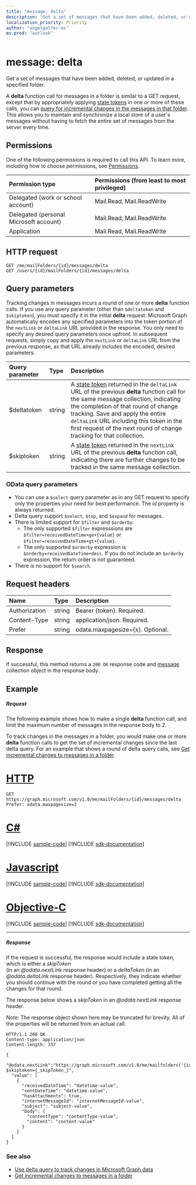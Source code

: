 ```yaml
---
title: "message: delta"
description: "Get a set of messages that have been added, deleted, or updated in a specified folder."
localization_priority: Priority
author: "angelgolfer-ms"
ms.prod: "outlook"
---
```


# message: delta

Get a set of messages that have been added, deleted, or updated in a specified folder.

A **delta** function call for messages in a folder is similar to a GET request, except that by appropriately 
applying [state tokens](/graph/delta-query-overview) in one or more of these calls, you can [query for incremental changes in the messages in 
that folder](/graph/delta-query-messages). This allows you to maintain and synchronize a local store of a user's messages without 
having to fetch the entire set of messages from the server every time.  

## Permissions
One of the following permissions is required to call this API. To learn more, including how to choose permissions, see [Permissions](/graph/permissions-reference).

|Permission type      | Permissions (from least to most privileged)              |
|:--------------------|:---------------------------------------------------------|
|Delegated (work or school account) | Mail.Read, Mail.ReadWrite    |
|Delegated (personal Microsoft account) | Mail.Read, Mail.ReadWrite    |
|Application | Mail.Read, Mail.ReadWrite |

## HTTP request
<!-- { "blockType": "ignored" } -->
```http
GET /me/mailFolders/{id}/messages/delta
GET /users/{id}/mailFolders/{id}/messages/delta
```

## Query parameters

Tracking changes in messages incurs a round of one or more **delta** function calls. If you use any query parameter 
(other than `$deltatoken` and `$skiptoken`), you must specify 
it in the initial **delta** request. Microsoft Graph automatically encodes any specified parameters 
into the token portion of the `nextLink` or `deltaLink` URL provided in the response. 
You only need to specify any desired query parameters once upfront. 
In subsequent requests, simply copy and apply the `nextLink` or `deltaLink` URL from the previous response, as that URL already 
includes the encoded, desired parameters.

| Query parameter	   | Type	|Description|
|:---------------|:--------|:----------|
| $deltatoken | string | A [state token](/graph/delta-query-overview) returned in the `deltaLink` URL of the previous **delta** function call for the same message collection, indicating the completion of that round of change tracking. Save and apply the entire `deltaLink` URL including this token in the first request of the next round of change tracking for that collection.|
| $skiptoken | string | A [state token](/graph/delta-query-overview) returned in the `nextLink` URL of the previous **delta** function call, indicating there are further changes to be tracked in the same message collection. |

### OData query parameters

- You can use a `$select` query parameter as in any GET request to specify only the properties your need for best performance. The 
_id_ property is always returned. 
- Delta query support `$select`, `$top`, and `$expand` for messages. 
- There is limited support for `$filter` and `$orderby`:
  * The only supported `$filter` expresssions are `$filter=receivedDateTime+ge+{value}` 
  or `$filter=receivedDateTime+gt+{value}`.
  * The only supported `$orderby` expression is `$orderby=receivedDateTime+desc`. If you do not include
  an `$orderby` expression, the return order is not guaranteed. 
- There is no support for `$search`.

## Request headers
| Name       | Type | Description |
|:---------------|:----------|:----------|
| Authorization  | string  | Bearer {token}. Required. |
| Content-Type  | string  | application/json. Required. |
| Prefer | string  | odata.maxpagesize={x}. Optional. |

## Response

If successful, this method returns a `200 OK` response code and [message](../resources/message.md) collection object in the response body.

## Example
##### Request
The following example shows how to make a single **delta** function call, and limit the maximum number of messages 
in the response body to 2.

To track changes in the messages in a folder, you would make one or more **delta** function calls to get the set
of incremental changes since the last delta query. For an example that shows a round of delta query calls, see 
[Get incremental changes to messages in a folder](/graph/delta-query-messages).
 

# [HTTP](#tab/http)
<!-- {
  "blockType": "request",
  "name": "message_delta"
}-->
```msgraph-interactive
GET https://graph.microsoft.com/v1.0/me/mailFolders/{id}/messages/delta
Prefer: odata.maxpagesize=2
```
# [C#](#tab/csharp)
[!INCLUDE [sample-code](../includes/snippets/csharp/message-delta-csharp-snippets.md)]
[!INCLUDE [sdk-documentation](../includes/snippets/snippets-sdk-documentation-link.md)]

# [Javascript](#tab/javascript)
[!INCLUDE [sample-code](../includes/snippets/javascript/message-delta-javascript-snippets.md)]
[!INCLUDE [sdk-documentation](../includes/snippets/snippets-sdk-documentation-link.md)]

# [Objective-C](#tab/objc)
[!INCLUDE [sample-code](../includes/snippets/objc/message-delta-objc-snippets.md)]
[!INCLUDE [sdk-documentation](../includes/snippets/snippets-sdk-documentation-link.md)]

---


##### Response
If the request is successful, the response would include a state token, which is either a _skipToken_  
(in an _@odata.nextLink_ response header) or a _deltaToken_ (in an _@odata.deltaLink_ response header). 
Respectively, they indicate whether you should continue with the round or you have completed 
getting all the changes for that round.

The response below shows a _skipToken_ in an _@odata.nextLink_ response header.

Note: The response object shown here may be truncated for brevity. All of the properties will be returned from an actual call.
<!-- {
  "blockType": "response",
  "truncated": true,
  "@odata.type": "microsoft.graph.message",
  "isCollection": true
} -->
```http
HTTP/1.1 200 OK
Content-type: application/json
Content-length: 337

{
  "@odata.nextLink":"https://graph.microsoft.com/v1.0/me/mailfolders('{id}')/messages/delta?$skiptoken={_skipToken_}",
  "value": [
    {
      "receivedDateTime": "datetime-value",
      "sentDateTime": "datetime-value",
      "hasAttachments": true,
      "internetMessageId": "internetMessageId-value",
      "subject": "subject-value",
      "body": {
        "contentType": "contentType-value",
        "content": "content-value"
      }
    }
  ]
}
```

### See also

- [Use delta query to track changes in Microsoft Graph data](/graph/delta-query-overview)
- [Get incremental changes to messages in a folder](/graph/delta-query-messages)

<!-- uuid: 8fcb5dbc-d5aa-4681-8e31-b001d5168d79
2015-10-25 14:57:30 UTC -->
<!-- {
  "type": "#page.annotation",
  "description": "message: delta",
  "keywords": "",
  "section": "documentation",
  "tocPath": "",
  "suppressions": [
  ]
}-->
